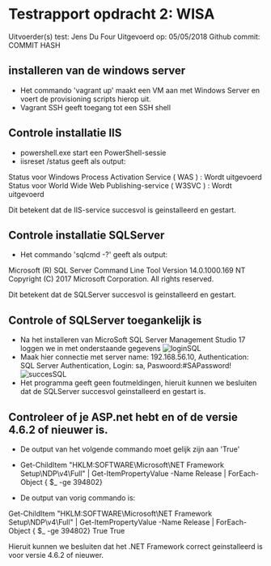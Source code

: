 # Testrapport opdracht 2: WISA

Uitvoerder(s) test: Jens Du Four
Uitgevoerd op: 05/05/2018
Github commit:  COMMIT HASH

## installeren van de windows server

* Het commando 'vagrant up' maakt een VM aan met Windows Server en voert de provisioning scripts hierop uit.
* Vagrant SSH geeft toegang tot een SSH shell
## Controle installatie IIS

* powershell.exe start een PowerShell-sessie
* iisreset /status geeft als output:

Status voor Windows Process Activation Service ( WAS ) : Wordt uitgevoerd
Status voor World Wide Web Publishing-service ( W3SVC ) : Wordt uitgevoerd

Dit betekent dat de IIS-service succesvol is geinstalleerd en gestart.

## Controle installatie SQLServer
* Het commando 'sqlcmd -?' geeft als output:

Microsoft (R) SQL Server Command Line Tool
Version 14.0.1000.169 NT
Copyright (C) 2017 Microsoft Corporation. All rights reserved.

Dit betekent dat de SQLServer succesvol is geinstalleerd en gestart.


 ## Controle of SQLServer toegankelijk is

 * Na het installeren van  MicroSoft SQL Server Management Studio 17 loggen we in met onderstaande gegevens
 ![loginSQL](https://github.com/HoGentTIN/p2ops-g03/blob/master/weekrapport/img/loginSQL.png)
 * Maak hier connectie met server name: 192.168.56.10, Authentication: SQL Server Authentication, Login: sa, Paswoord:#SAPassword!
  ![succesSQL](https://github.com/HoGentTIN/p2ops-g03/blob/master/weekrapport/img/succesSQL.png)
 * Het programma geeft geen foutmeldingen, hieruit kunnen we besluiten dat de SQLServer succesvol geinstalleerd en gestart is.


## Controleer of je ASP.net hebt en of de versie 4.6.2 of nieuwer is.
* De output van het volgende commando moet gelijk zijn aan 'True'
* Get-ChildItem "HKLM:SOFTWARE\Microsoft\NET Framework Setup\NDP\v4\Full\" | Get-ItemPropertyValue -Name Release | ForEach-Object { $_ -ge 394802}

* De output van vorig commando is:

Get-ChildItem "HKLM:SOFTWARE\Microsoft\NET Framework Setup\NDP\v4\Full\" | Get-ItemPropertyValue -Name Release | ForEach-Object { $_ -ge 394802}
True
True

Hieruit kunnen we besluiten dat het .NET Framework correct geinstalleerd is voor versie 4.6.2 of nieuwer.
